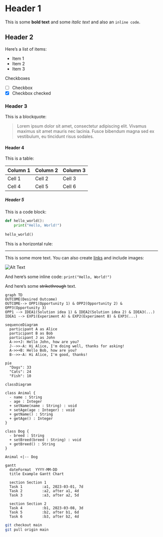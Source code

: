 # Header 1

This is some **bold text** and some *italic text* and also an `inline code`.

## Header 2

Here’s a list of items:
- Item 1
- Item 2
- Item 3

Checkboxes
- [ ] Checkbox
- [x] Checkbox checked

### Header 3

This is a blockquote:

> Lorem ipsum dolor sit amet, consectetur adipiscing elit. Vivamus maximus sit amet mauris nec lacinia. Fusce bibendum magna sed ex vestibulum, eu tincidunt risus sodales.

#### Header 4

This is a table:

| Column 1 | Column 2 | Column 3 |
|----------|----------|----------|
| Cell 1   | Cell 2   | Cell 3   |
| Cell 4   | Cell 5   | Cell 6   |

##### Header 5

This is a code block:

```python
def hello_world():
    print("Hello, World!")
    
hello_world()
```

This is a horizontal rule:

---

This is some more text. You can also create [links](https://www.example.com) and include images:

![Alt Text](https://via.placeholder.com/150)

And here’s some inline code: `print("Hello, World!")`

And here’s some ~~strikethrough~~ text.

```mermaid
graph TD 
OUTCOME(Desired Outcome) 
OUTCOME--> OPP1(Opportunity 1) & OPP2(Opportunity 2) & OPP3(Opportunity 3)
OPP1 --> IDEA1(Solution idea 1) & IDEA2(Solution idea 2) & IDEA3(...)
IDEA1 --> EXP1(Experiment A) & EXP2(Experiment B) & EXP3(...)
```

```mermaid
sequenceDiagram
  participant A as Alice
  participant B as Bob
  participant J as John
  A->>+J: Hello John, how are you?
  J-->>-A: Hi Alice, I'm doing well, thanks for asking!
  A->>+B: Hello Bob, how are you?
  B-->>-A: Hi Alice, I'm good, thanks!
```

```mermaid
pie
  "Dogs": 33
  "Cats": 24
  "Fish": 10
```

```mermaid
classDiagram

class Animal {
  - name : String
  - age : Integer
  + setName(name : String) : void
  + setAge(age : Integer) : void
  + getName() : String
  + getAge() : Integer
}

class Dog {
  - breed : String
  + setBreed(breed : String) : void
  + getBreed() : String
}

Animal <|-- Dog
```

```mermaid
gantt
  dateFormat  YYYY-MM-DD
  title Example Gantt Chart

  section Section 1
  Task 1         :a1, 2023-03-01, 7d
  Task 2         :a2, after a1, 4d
  Task 3         :a3, after a2, 5d

  section Section 2
  Task 4         :b1, 2023-03-08, 3d
  Task 5         :b2, after b1, 6d
  Task 6         :b3, after b2, 4d
```

```bash
git checkout main
git pull origin main

```

